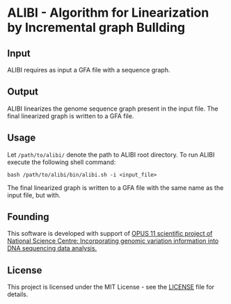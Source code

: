 # ALIBI - Algorithm for Linearization by Incremental graph BuIlding

## Input
ALIBI requires as input a GFA file with a sequence graph.

## Output
ALIBI linearizes the genome sequence graph present in the input file. The final linearized graph is written to a GFA file.

## Usage
Let ```/path/to/alibi/``` denote the path to ALIBI root directory. To run ALIBI execute the following shell command: 
```
bash /path/to/alibi/bin/alibi.sh -i <input_file>
```
The final linearized graph is written to a GFA file with the same name as the input file, but with.

## Founding
This software is developed with support of [OPUS 11 scientific project of National Science Centre: Incorporating genomic variation information into DNA sequencing data analysis.](https://www.mimuw.edu.pl/~dojer/rmg/)

## License
This project is licensed under the MIT License - see the [LICENSE](./LICENSE) file for details.
